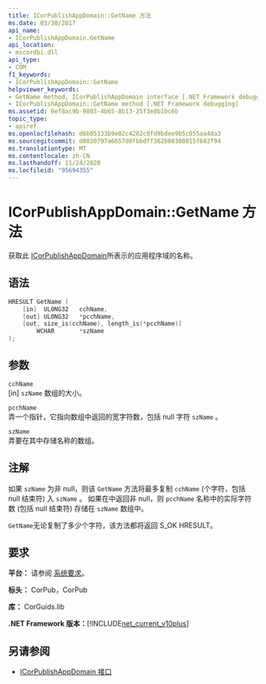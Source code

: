 ```yaml
---
title: ICorPublishAppDomain::GetName 方法
ms.date: 03/30/2017
api_name:
- ICorPublishAppDomain.GetName
api_location:
- mscordbi.dll
api_type:
- COM
f1_keywords:
- ICorPublishAppDomain::GetName
helpviewer_keywords:
- GetName method, ICorPublishAppDomain interface [.NET Framework debugging]
- ICorPublishAppDomain::GetName method [.NET Framework debugging]
ms.assetid: 6ef8ac9b-9803-4b65-8b13-25f3e0b1bc6b
topic_type:
- apiref
ms.openlocfilehash: d6b05333b9e02c4202c0fd9bdee9b5c055aa4da3
ms.sourcegitcommit: d8020797a6657d0fbbdff362b80300815f682f94
ms.translationtype: MT
ms.contentlocale: zh-CN
ms.lasthandoff: 11/24/2020
ms.locfileid: "95694355"
---
```

# <a name="icorpublishappdomaingetname-method"></a>ICorPublishAppDomain::GetName 方法

获取此 [ICorPublishAppDomain](icorpublishappdomain-interface.md)所表示的应用程序域的名称。  
  
## <a name="syntax"></a>语法  
  
```cpp  
HRESULT GetName (  
    [in]  ULONG32   cchName,
    [out] ULONG32   *pcchName,  
    [out, size_is(cchName), length_is(*pcchName)]
        WCHAR       *szName  
);  
```  
  
## <a name="parameters"></a>参数  

 `cchName`  
 [in] `szName` 数组的大小。  
  
 `pcchName`  
 弄一个指针，它指向数组中返回的宽字符数，包括 null 字符 `szName` 。  
  
 `szName`  
 弄要在其中存储名称的数组。  
  
## <a name="remarks"></a>注解  

 如果 `szName` 为非 null，则该 `GetName` 方法将最多复制 `cchName` (个字符，包括 null 结束符) 入 `szName` 。 如果在中返回非 null，则 `pcchName` 名称中的实际字符数 (包括 null 结束符) 存储在 `szName` 数组中。  
  
 `GetName`无论复制了多少个字符，该方法都将返回 S_OK HRESULT。  
  
## <a name="requirements"></a>要求  

 **平台：** 请参阅 [系统要求](../../get-started/system-requirements.md)。  
  
 **标头：** CorPub，CorPub  
  
 **库：** CorGuids.lib  
  
 **.NET Framework 版本：**[!INCLUDE[net_current_v10plus](../../../../includes/net-current-v10plus-md.md)]  
  
## <a name="see-also"></a>另请参阅

- [ICorPublishAppDomain 接口](icorpublishappdomain-interface.md)
